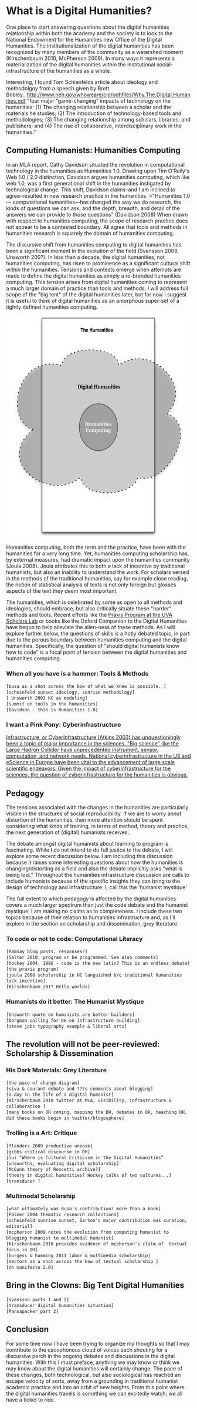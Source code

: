 # What is a Digital Humanities?

One place to start answering questions about the digital humanities relationship within both the academy and the society is to look to the National Endowment for the Humanities new Office of the Digital Humanities. The institutionalization of the digital humanities has been recognized by many members of the community as a watershed moment (Kirschenbaum 2010, McPherson 2009). In many ways it represents a materialization of the digital humanities within the institutional social-infrastructure of the humanities as a whole. 

Interesting, I found Tom Schienfelds article about ideology and methodolgoy from a speech given by Brett Bobley...http://www.neh.gov/whoweare/cio/odhfiles/Why.The.Digital.Humanities.pdf
"four major “game-changing” impacts of technology on the humanities: 
(1) The changing relationship between a scholar and the materials he studies; 
(2) The introduction of technology-based tools and methodologies; 
(3) The changing relationship among scholars, libraries, and publishers; and 
(4) The rise of collaborative, interdisciplinary work in the humanities."


## Computing Humanists: Humanities Computing

In an MLA report, Cathy Davidson situated the revolution in computational technology in the humanities as Humanities 1.0. Drawing upon Tim O'Reily's Web 1.0 / 2.0 distinction, Davidson argues humanities computing, which like web 1.0, was a first generational shift in the humanities instigated by technological change. This shift, Davidson claims–and I am inclined to agree–resulted in new research practice in the humanities. 
	>"Humanities 1.0— computational humanities—has changed the way we do research, the kinds of questions we can ask, and the depth, breadth, and detail of the answers we can provide to those questions" (Davidson 2008)
When drawn with respect to humanities computing, the scope of research practice does not appear to be a contested boundary. All agree that tools and methods in humanities research is squarely the domain of humanities computing. 

The discursive shift from humanities computing to digital humanities has been a significant moment in the evolution of the field (Svensson 2009, Unsworth 200?). In less than a decade, the digital humanities, not humanities computing, has risen to prominence as a significant cultural shift within the humanities. Tensions and contests emerge when attempts are made to define the digital humanities as simply a re-branded humanities computing. This tension arises from digital humanities coming to represent a much larger domain of practice than tools and methods. I will address full scope of the "big tent" of the digital humanities later, but for now I suggest it is useful to think of digital humanities as an amorphous super-set of a tightly defined humanities computing.

<img src="HCtoDHtoH.png" width="618" height="607"/>

Humanities computing, both the term and the practice, have been with the humanities for a very long time. Yet, humanities computing scholarship has, by external measures, had dramatic impact upon the humanities community (Joula 2008). Joula attributes this to both a lack of incentive by traditional humanists, but also an inability to understand the work. For scholars versed in the methods of the traditional humanities, say for example close reading, the notion of statistical analysis of texts is not only foreign but glosses aspects of the text they deem most important. 

The humanities, which is celebrated by some as open to all methods and ideologies, should embrace, but also critically situate these "harder" methods and tools. Recent efforts like the [Praxis Program at the UVA Scholars Lab](http://praxis.scholarslab.org/) or books like the Oxford Companion to the Digital Humanities have begun to help alleviate the alien-ness of these methods. As I will explore further below, the questions of skills is a hotly debated topic, in part due to the porous boundary between humanities computing and the digital humanities. Specifically, the question of "should digital humanists know how to code" is a focal point of tension between the digital humanities and humanities computing.

### When all you have is a hammer: Tools & Methods
	[busa as a shot across the bow of what we knew is possible. ] 
	[scheinfeld sunset ideology, sunrise methodology]
	[ Unsworth 2002 HC as modeling]
	[summit on tools in the humanities]
	[Davidson - this is Humanities 1.0]
	
### I want a Pink Pony: Cyberinfrastructure
<a href="Cyberinfrastructure#cyber-intro" id="#cyber-intro" >Infrastructure, or CyberInfrastructure (Atkins 2003) has unquestioningly been a topic of major importance in the sciences. "Big science" like the Large Hadron Collider have unprecedented instrument, sensor, computation, and network needs. National cyberinfrastructure in the US and eScience in Europe have been vital to the advancement of large scale scientific endeavors. Given the impact of cyberinfrastructure for the sciences, the question of cyberinfrastructure for the humanities is obvious.</a> 

	

## Pedagogy

The tensions associated with the changes in the humanities are particularly visible in the structures of social reproducibility. If we are to worry about distortion of the humanities, then more attention should be spent considering what kinds of training, in terms of method, theory and practice, the next generation of (digital) humanists receives.

The debate amongst digital humanists about learning to program is fascinating. While I do not intend to do full justice to the debate, I will explore some recent discussion below. I am including this discussion because it raises some interesting questions about how the humanities is changing/distorting as a field and also the debate implicitly asks "what is being lost." Throughout the humanities infrastructure discussion are calls to include humanists because of the specific insights they can bring to the design of technology and infrastructure. I,  call this the 'humanist mystique' 

The full extent to which pedagogy is affected by the digital humanities covers a much larger spectrum than just the code debate and the humanist mystique. I am making no claims as to completeness. I include these two topics because of their relation to humanities infrastructure and, as I'll explore in the section on scholarship and dissemination, grey literature.

### To code or not to code: Computational Literacy
	[Ramsay blog posts, responses?]
	[Salter 2010, program or be programmed. See also comments]
	[hockey 2004, 1986 - code is the new latin? This is an endless debate]
	[the praxis program]
	[joula 2008 scholarship in HC languished b/c traditional humanities lack incentive]
	[Kirschenbaum 201? Hello worlds]

### Humanists do it better: The Humanist Mystique
	[Unsworth quote on humanists are better builders]
	[borgman calling for DH on infrastructure building]
	[steve jobs typography example & liberal arts]

## The revolution will not be peer-reviewed: Scholarship & Dissemination

### His Dark Materials: Grey Literature
	[the pace of change diagram]
	[siva & courant debate and ???s comments about blogging]
	[a day in the life of a digital humanist] 
	[Kirschenbaum 2010 twitter at MLA, visibility, infrastructure & collaboration ]
	[many books on DH coming, mapping the DH, debates in DH, teaching DH. did these books begin in twitter/blogosphere] 

### Trolling is a Art: Critique
	[flanders 2009 productive unease]
	[gibbs critical discourse in DH]
	[lui “Where is Cultural Criticism in the Digital Humanities”
	[unsworths, evaluating digital scholarship]
	[McGann theory of Rossetti archive?]
	[theory in digital humanities? Hockey talks of two cultures...]
	[transducer ]

### Multimodal Scholarship
	[what ultimately was Busa's contribution? more than a book]
	[Palmer 2004 thematic research collections]
	[scheinfeld sunrise sunset, Sarton's major contribution was curation, editorial]
	[mcpherson 2009 notes the evolution from computing humanist to blogging humanist to multimodal humanist]
	[Kirschenbaum 2010 provides evidence of mcpherson's claim of  textual focus in DH]
	[burgess & hamming 2011 labor & multimedia scholarship]
	[Vectors as a shot across the bow of textual scholarship ]
	[dh manifesto 2.0] 
	

## Bring in the Clowns: Big Tent Digital Humanities
	[svensson parts 1 and 2]
	[transducer digital humanities situation]
	[Pannapacker part 2]

## Conclusion

For some time now I have been trying to organize my thoughts so that I may contribute to the cacophonous cloud of voices each shouting for a discursive perch in the ongoing debates and discussions in the digital humanities. With this I must preface, anything we may know or think we may know about the digital humanities will certainly change. The pace of these changes, both technological, but also sociological has reached an escape velocity of sorts, away from a grounding in traditional humanist academic practice and into an orbit of new heights. From this point where the digital humanities travels is something we can excitedly watch; we all have a ticket to ride.
















